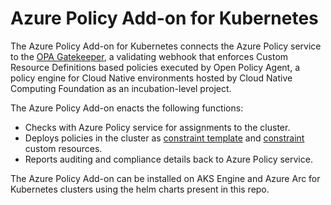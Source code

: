 # Azure Policy Add-on for Kubernetes
The Azure Policy Add-on for Kubernetes connects the Azure Policy service to the [OPA Gatekeeper](https://github.com/open-policy-agent/gatekeeper), a validating webhook that enforces Custom Resource Definitions based policies executed by Open Policy Agent, a policy engine for Cloud Native environments hosted by Cloud Native Computing Foundation as an incubation-level project.

The Azure Policy Add-on enacts the following functions:
- Checks with Azure Policy service for assignments to the cluster.
- Deploys policies in the cluster as [constraint template](https://github.com/open-policy-agent/gatekeeper#constraint-templates) and [constraint](https://github.com/open-policy-agent/gatekeeper#constraints) custom resources.
- Reports auditing and compliance details back to Azure Policy service.
    
The Azure Policy Add-on can be installed on AKS Engine and Azure Arc for Kubernetes clusters using the helm charts present in this repo.